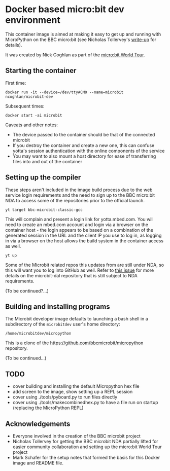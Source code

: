 Docker based micro:bit dev environment
======================================

This container image is aimed at making it easy to get up and running with
MicroPython on the BBC micro:bit (see Nicholas Tollervey's
[write-up](http://ntoll.org/article/story-micropython-on-microbit)
for details).

It was created by Nick Coghlan as part of the
[micro:bit World Tour](https://microworldtour.github.io/about.html).

Starting the container
----------------------

First time:

    docker run -it --device=/dev/ttyACM0 --name=microbit ncoghlan/microbit-dev

Subsequent times:

    docker start -ai microbit

Caveats and other notes:

* The device passed to the container should be that of the connected microbit
* If you destroy the container and create a new one, this can confuse yotta's
  session authentication with the online components of the service
* You may want to also mount a host directory for ease of transferring files
  into and out of the container

Setting up the compiler
-----------------------

These steps aren't included in the image build process due to the web service
login requirements and the need to sign up to the BBC micro:bit NDA to access
some of the repositories prior to the official launch.

    yt target bbc-microbit-classic-gcc

This will complain and present a login link for yotta.mbed.com. You will need
to create an mbed.com account and login via a browser on the container host -
the login appears to be based on a combination of the generated session in the
URL and the client IP you use to log in, as logging in via a browser on the
host allows the build system in the container access as well.

    yt up

Some of the Microbit related repos this updates from are still under NDA, so
this will want you to log into GitHub as well. Refer to
[this issue](https://github.com/bbcmicrobit/micropython/issues/49) for more
details on the microbit-dal repository that is still subject to NDA
requirements.

(To be continued?...)

Building and installing programs
--------------------------------

The Microbit developer image defaults to launching a bash shell in a
subdirectory of the `microbitdev` user's home directory:

    /home/microbitdev/micropython

This is a clone of the https://github.com/bbcmicrobit/micropython
repository.

(To be continued...)

TODO
----

* cover building and installing the default Micropython hex file
* add screen to the image, show setting up a REPL session
* cover using ./tools/pyboard.py to run files directly
* cover using ./tools/makecombinedhex.py to have a file run on startup
  (replacing the MicroPython REPL)


Acknowledgements
----------------

* Everyone involved in the creation of the BBC microbit project
* Nicholas Tollervey for getting the BBC microbit NDA partially lifted for
  easier community collaboration and setting up the micro:bit World Tour
  project
* Mark Schafer for the setup notes that formed the basis for this Docker image
  and README file.
